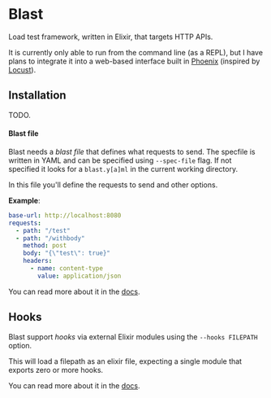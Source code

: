 # Blast

Load test framework, written in Elixir, that targets HTTP APIs.

It is currently only able to run from the command line (as a REPL),
but I have plans to integrate it into a web-based interface 
built in [Phoenix](https://www.phoenixframework.org/) (inspired by
[Locust](https://locust.io)).

## Installation

TODO.

#### Blast file

Blast needs a *blast file* that defines what requests to send.
The specfile is written in YAML and can be specified using `--spec-file` flag.
If not specified it looks for a `blast.y[a]ml` in the current working directory.

In this file you'll define the requests to send and other options.

**Example**:
```yaml
base-url: http://localhost:8080
requests:
  - path: "/test"
  - path: "/withbody"
    method: post
    body: "{\"test\": true}"
    headers:
      - name: content-type
        value: application/json
```

You can read more about it in the [docs](./docs/blastfile.md).

## Hooks
Blast support _hooks_ via external Elixir modules using the `--hooks FILEPATH` option.

This will load a filepath as an elixir file, expecting a single module that exports
zero or more hooks.

You can read more about it in the [docs](./docs/hooks.md).
